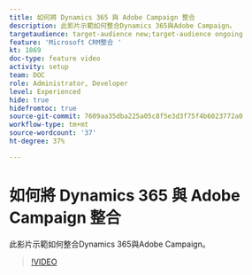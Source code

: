 ```yaml
---
title: 如何將 Dynamics 365 與 Adobe Campaign 整合
description: 此影片示範如何整合Dynamics 365與Adobe Campaign。
targetaudience: target-audience new;target-audience ongoing
feature: 'Microsoft CRM整合 '
kt: 1869
doc-type: feature video
activity: setup
team: DOC
role: Administrator, Developer
level: Experienced
hide: true
hidefromtoc: true
source-git-commit: 7609aa35dba225a05c8f5e3d3f75f4b6023772a0
workflow-type: tm+mt
source-wordcount: '37'
ht-degree: 37%

---
```


# 如何將 Dynamics 365 與 Adobe Campaign 整合

此影片示範如何整合Dynamics 365與Adobe Campaign。

>[!VIDEO](https://video.tv.adobe.com/v/23837?quality=12)
